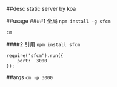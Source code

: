 ##desc
   static server by koa

##usage
####1 全局
`npm install -g sfcm`
```
cm
```

####2 引用
`npm install sfcm`

```
require('sfcm').run({
    port:  3000
});
```

##args
`cm -p 3000`


